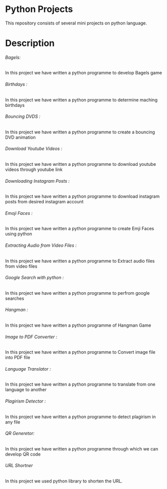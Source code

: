 # Python Projects

This repository consists of several mini projects on python language.

# Description

###### Bagels: 
In this project we have written a python programme to develop Bagels game

###### Birthdays :
In this project we have written a python programme to determine maching birthdays

###### Bouncing DVDS :
In this project we have written a python programme to create a bouncing DVD animation

###### Download Youtube Videos :
In this project we have written a python programme to download youtube videos through youtube link

###### Downloading Instagram Posts :
In this project we have written a python programme to download instagram posts from desired instagram account

###### Emoji Faces :
In this project we have written a python programme to create Emji Faces using python

###### Extracting Audio from Video Files :
In this project we have written a python programme to Extract audio files from video files

###### Google Search with python :
In this project we have written a python programme to perfrom google searches

###### Hangman : 
In this project we have written a python programme of Hangman Game

###### Image to PDF Converter :
In this project we have written a python programme to Convert image file into PDF file

###### Language Translator :
In this project we have written a python programme to translate from one language to another

###### Plagirism Detector :
In this project we have written a python programme to detect plagirism in any file

###### QR Generetor:
In this project we have written a python programme through which we can develop QR code

###### URL Shortner
In this project we used python library to shorten the URL.
